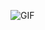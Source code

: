 ![GIF](https://github.com/pranavsmoghe/testimonial-plugin/assets/35550633/53a416a8-4ee2-4bc1-ac8f-59e0d19198d2)
